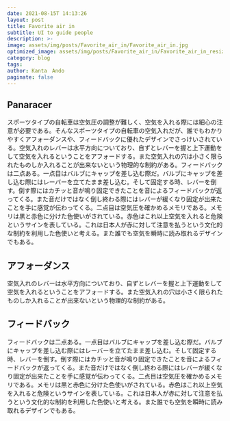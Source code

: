 ```yaml
---
date: 2021-08-15T 14:13:26
layout: post
title: Favorite air in 
subtitle: UI to guide people
description: >-
image: assets/img/posts/Favorite_air_in/Favorite_air_in.jpg
optimized_image: assets/img/posts/Favorite_air_in/Favorite_air_in_resized_thumbnail.jpg
category: blog
tags: 
author: Kanta　Ando
paginate: false
---
```


## Panaracer

スポーツタイプの自転車は空気圧の調整が難しく、空気を入れる際には細心の注意が必要である。そんなスポーツタイプの自転車の空気入れだが、誰でもわかりやすくアフォーダンスや、フィードバックに優れたデザインでさっけいされている。空気入れのレバーは水平方向についており、自ずとレバーを握と上下運動をして空気を入れるということをアフォードする。また空気入れの穴は小さく限られたものしか入れることが出来ないという物理的な制約がある。フィードバックは二点ある。一点目はバルブにキャップを差し込む際だ。バルブにキャップを差し込む際にはレーバーを立てたまま差し込む。そして固定する時、レバーを倒す。倒す際にはカチッと音が鳴り固定できたことを音によるフィードバックが返ってくる。また音だけではなく倒し終わる際にはレバーが緩くなり固定が出来たことを手に感覚が伝わってくる。二点目は空気圧を確かめるメモリである。メモリは黒と赤色に分けた色使いがされている。赤色はこれ以上空気を入れると危険というサインを表している。これは日本人が赤に対して注意を払うという文化的な制約を利用した色使いと考える。また誰でも空気を瞬時に読み取れるデザインでもある。

## アフォーダンス

空気入れのレバーは水平方向についており、自ずとレバーを握と上下運動をして空気を入れるということをアフォードする。また空気入れの穴は小さく限られたものしか入れることが出来ないという物理的な制約がある。

## フィードバック

フィードバックは二点ある。一点目はバルブにキャップを差し込む際だ。バルブにキャップを差し込む際にはレーバーを立てたまま差し込む。そして固定する時、レバーを倒す。倒す際にはカチッと音が鳴り固定できたことを音によるフィードバックが返ってくる。また音だけではなく倒し終わる際にはレバーが緩くなり固定が出来たことを手に感覚が伝わってくる。二点目は空気圧を確かめるメモリである。メモリは黒と赤色に分けた色使いがされている。赤色はこれ以上空気を入れると危険というサインを表している。これは日本人が赤に対して注意を払うという文化的な制約を利用した色使いと考える。また誰でも空気を瞬時に読み取れるデザインでもある。
